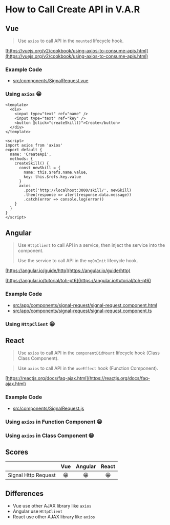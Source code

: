 # How to Call Create API in V.A.R

## Vue

> Use `axios` to call API in the `mounted` lifecycle hook.

[https://vuejs.org/v2/cookbook/using-axios-to-consume-apis.html](https://vuejs.org/v2/cookbook/using-axios-to-consume-apis.html)

### Example Code
- [src/components/SignalRequest.vue](../../examples/var-vue/src/components/SignalRequest.vue)

### Using `axios` 😁

```vue
<template>
  <div>
    <input type="text" ref="name" />
    <input type="text" ref="key" />
    <button @click="createSkill()">Create</button>
  </div>
</template>

<script>
import axios from 'axios'
export default {
  name: 'CreateApi',
  methods: {
    createSkill() {
      const newSkill = {
        name: this.$refs.name.value,
        key: this.$refs.key.value
      }
      axios
        .post('http://localhost:3000/skill/', newSkill)
        .then(response => alert(response.data.message))
        .catch(error => console.log(error))
    }
  }
}
</script>
```

## Angular

> Use `HttpClient` to call API in a service, then inject the service into the component.
>
> Use the service to call API in the `ngOnInit` lifecycle hook.

[https://angular.io/guide/http](https://angular.io/guide/http)

[https://angular.io/tutorial/toh-pt6](https://angular.io/tutorial/toh-pt6)

### Example Code
- [src/app/components/signal-request/signal-request.component.html](../../examples/var-angular/src/app/components/signal-request/signal-request.component.html)
- [src/app/components/signal-request/signal-request.component.ts](../../examples/var-angular/src/app/components/signal-request/signal-request.component.ts)

### Using `HttpClient` 😁


## React

> Use `axios` to call API in the `componentDidMount` lifecycle hook (Class Class Component).

> Use `axios` to call API in the `useEffect` hook (Function Component).

[https://reactjs.org/docs/faq-ajax.html](https://reactjs.org/docs/faq-ajax.html)

### Example Code
- [src/components/SignalRequest.js](../../examples/var-react/src/components/SignalRequest.js)

### Using `axios` in Function Component 😁

### Using `axios` in Class Component 😁

## Scores
|                     |  Vue  | Angular | React |
| :------------------ | :---: | :-----: | :---: |
| Signal Http Request |  😁   |   😁    |  😁   |

## Differences
- Vue use other AJAX library like `axios`
- Angular use `HttpClient`
- React use other AJAX library like `axios`
